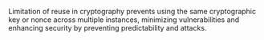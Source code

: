Limitation of reuse in cryptography prevents using the same cryptographic key or nonce across multiple instances, minimizing vulnerabilities and enhancing security by preventing predictability and attacks.
